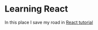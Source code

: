 # Learning React

In this place I save my road in [React tutorial](https://reactjs.org/tutorial/tutorial.html)

